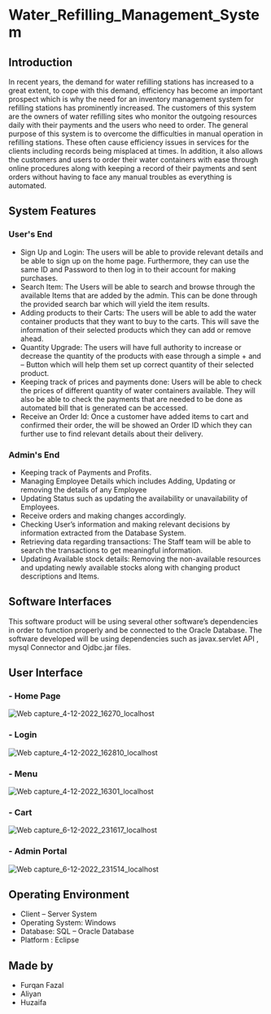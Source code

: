 # Water_Refilling_Management_System
## Introduction
In recent years, the demand for water refilling stations has increased to a great extent, to cope with this demand, efficiency has become an important prospect which is why the need for an inventory management system for refilling stations has prominently increased. The customers of this system are the owners of water refilling sites who monitor the outgoing resources daily with their payments and the users who need to order. 
The general purpose of this system is to overcome the difficulties in manual operation in refilling stations. These often cause efficiency issues in services for the clients including records being misplaced at times. In addition, it also allows the customers and users to order their water containers with ease through online procedures along with keeping a record of their payments and sent orders without having to face any manual troubles as everything is automated.
## System Features
### User's End
- Sign Up and Login: 
    The users will be able to provide relevant details and be able to sign up on the home page. Furthermore, they can use the same ID and Password to then log in to their account for making purchases.
- Search Item:
    The Users will be able to search and browse through the available Items that are added by the admin. This can be done through the provided search bar which will yield the item results. 
- Adding products to their Carts:
    The users will be able to add the water container products that they want to buy to the carts. This will save the information of their selected products which they can add or remove ahead.
- Quantity Upgrade:
    The users will have full authority to increase or decrease the quantity of the products with ease through a simple + and – Button which will help them set up correct quantity of their selected product.
- Keeping track of prices and payments done:
    Users will be able to check the prices of different quantity of water containers available. They will also be able to check the payments that are needed to be done as automated bill that is generated can be accessed. 
- Receive an Order Id:
    Once a customer have added items to cart and confirmed their order, the will be showed an Order ID which they can further use to find relevant details about their delivery.
### Admin's End
- Keeping track of Payments and Profits.
- Managing Employee Details which includes Adding, Updating or removing the details of any Employee
- Updating Status such as updating the availability or unavailability of Employees.
- Receive orders and making changes accordingly.
- Checking User’s information and making relevant decisions by information extracted from the Database System.
- Retrieving data regarding transactions: The Staff team will be able to search the transactions to get meaningful information.
- Updating Available stock details: Removing the non-available resources and updating newly available stocks along with changing product descriptions and Items.
## Software Interfaces
This software product will be using several other software’s dependencies in order to function properly and be connected to the Oracle Database.
The software developed will be using dependencies such as javax.servlet API , mysql Connector and Ojdbc.jar files.
## User Interface
### - Home Page
![Web capture_4-12-2022_16270_localhost](https://user-images.githubusercontent.com/99195150/206514886-21363f35-3588-44f0-8aaf-503127243eef.jpeg)

### - Login
![Web capture_4-12-2022_162810_localhost](https://user-images.githubusercontent.com/99195150/206515858-0aea8228-7ab5-4131-a55f-dd4313bc667d.jpeg)

### - Menu
![Web capture_4-12-2022_16301_localhost](https://user-images.githubusercontent.com/99195150/206515303-d1f9caf6-65a0-4c68-8a28-a3da839a6f49.jpeg)

### - Cart
![Web capture_6-12-2022_231617_localhost](https://user-images.githubusercontent.com/99195150/206515503-557cfdfe-ee90-4e39-b7b5-bef31c616357.jpeg)

### - Admin Portal
![Web capture_6-12-2022_231514_localhost](https://user-images.githubusercontent.com/99195150/206515670-efb12126-0f82-4412-a168-e4966049b1b3.jpeg)

## Operating Environment
-	Client – Server System
-	Operating System: Windows
-	Database: SQL – Oracle Database
-	Platform : Eclipse

## Made by
- Furqan Fazal
- Aliyan
- Huzaifa

